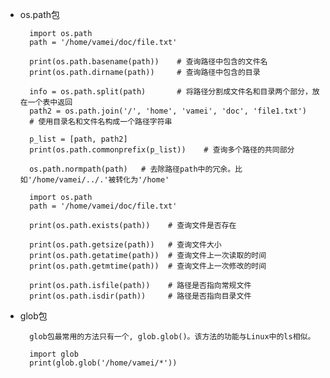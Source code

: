 - os.path包

        import os.path
        path = '/home/vamei/doc/file.txt'

        print(os.path.basename(path))    # 查询路径中包含的文件名
        print(os.path.dirname(path))     # 查询路径中包含的目录

        info = os.path.split(path)       # 将路径分割成文件名和目录两个部分，放在一个表中返回
        path2 = os.path.join('/', 'home', 'vamei', 'doc', 'file1.txt')
        # 使用目录名和文件名构成一个路径字符串

        p_list = [path, path2]
        print(os.path.commonprefix(p_list))    # 查询多个路径的共同部分

        os.path.normpath(path)   # 去除路径path中的冗余。比如'/home/vamei/../.'被转化为'/home'

        import os.path
        path = '/home/vamei/doc/file.txt'

        print(os.path.exists(path))    # 查询文件是否存在

        print(os.path.getsize(path))   # 查询文件大小
        print(os.path.getatime(path))  # 查询文件上一次读取的时间
        print(os.path.getmtime(path))  # 查询文件上一次修改的时间

        print(os.path.isfile(path))    # 路径是否指向常规文件
        print(os.path.isdir(path))     # 路径是否指向目录文件

- glob包

        glob包最常用的方法只有一个, glob.glob()。该方法的功能与Linux中的ls相似。

        import glob
        print(glob.glob('/home/vamei/*'))